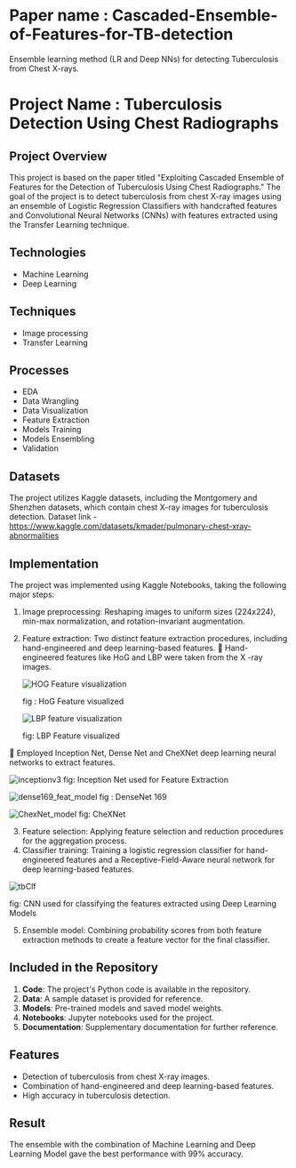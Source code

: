 # Paper name : Cascaded-Ensemble-of-Features-for-TB-detection
Ensemble learning method (LR and Deep NNs) for detecting Tuberculosis from Chest X-rays. 

# Project Name : Tuberculosis Detection Using Chest Radiographs

## Project Overview
This project is based on the paper titled "Exploiting Cascaded Ensemble of Features for the Detection of Tuberculosis Using Chest Radiographs." The goal of the project is to detect tuberculosis from chest X-ray images using an ensemble of Logistic Regression Classifiers with handcrafted features and Convolutional Neural Networks (CNNs) with features extracted using the Transfer Learning technique.

## Technologies
-	Machine Learning
-	Deep Learning
## Techniques
-	Image processing
-	Transfer Learning

## Processes
-	EDA
-	Data Wrangling
-	Data Visualization
-	Feature Extraction
-	Models Training
-	Models Ensembling
-	Validation

## Datasets

The project utilizes Kaggle datasets, including the Montgomery and Shenzhen datasets, which contain chest X-ray images for tuberculosis detection.
Dataset link - https://www.kaggle.com/datasets/kmader/pulmonary-chest-xray-abnormalities

## Implementation
The project was implemented using Kaggle Notebooks, taking the following major steps:

1. Image preprocessing: Reshaping images to uniform sizes (224x224), min-max normalization, and rotation-invariant augmentation.
2. Feature extraction: Two distinct feature extraction procedures, including hand-engineered and deep learning-based features.
	Hand-engineered features like HoG and LBP were taken from the X -ray images.

   ![HOG Feature visualization](https://github.com/aiotsir/Cascaded-Ensemble-of-Features-for-TB-detection/assets/56543279/a8cdcd31-3df9-4093-b399-8e882da60274)

   fig : HoG Feature visualized





   ![LBP feature visualization](https://github.com/aiotsir/Cascaded-Ensemble-of-Features-for-TB-detection/assets/56543279/7c1a84a1-b8f6-4d95-a0ba-24cf5a1b9e57)

   fig: LBP  Feature visualized


	Employed Inception Net, Dense Net and CheXNet deep learning neural networks to extract features. 
         
 ![inceptionv3](https://github.com/aiotsir/Cascaded-Ensemble-of-Features-for-TB-detection/assets/56543279/b1013532-8714-4e63-b1f3-a5bfb85442da)
fig: Inception Net used for Feature Extraction

 
 ![dense169_feat_model](https://github.com/aiotsir/Cascaded-Ensemble-of-Features-for-TB-detection/assets/56543279/cdb2edc0-3645-46dc-9028-620e44b78772)
fig : DenseNet 169

![ChexNet_model](https://github.com/aiotsir/Cascaded-Ensemble-of-Features-for-TB-detection/assets/56543279/2b36cd0f-6039-44f0-b6a8-dbb188bc024b)
fig: CheXNet



3. Feature selection: Applying feature selection and reduction procedures for the aggregation process.
4. Classifier training: Training a logistic regression classifier for hand-engineered features and a Receptive-Field-Aware neural network for deep learning-based features.

 ![tbClf](https://github.com/aiotsir/Cascaded-Ensemble-of-Features-for-TB-detection/assets/56543279/c896ad06-5123-46e9-91b6-cf9fd2d30a0e)

 fig: CNN used for classifying the features extracted using Deep Learning Models


5. Ensemble model: Combining probability scores from both feature extraction methods to create a feature vector for the final classifier.

## Included in the Repository

1. **Code**: The project's Python code is available in the repository.
2. **Data**: A sample dataset is provided for reference.
3. **Models**: Pre-trained models and saved model weights.
4. **Notebooks**: Jupyter notebooks used for the project.
5. **Documentation**: Supplementary documentation for further reference.



## Features

- Detection of tuberculosis from chest X-ray images.
- Combination of hand-engineered and deep learning-based features.
- High accuracy in tuberculosis detection.

## Result
The ensemble with the combination of Machine Learning and Deep Learning Model gave the best performance with 99% accuracy.

